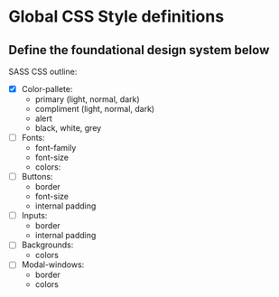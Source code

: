 # Global CSS Style definitions 

## Define the foundational design system below

SASS CSS outline:

* [x] Color-pallete:
    * primary (light, normal, dark)
    * compliment (light, normal, dark)
    * alert
    * black, white, grey
* [ ] Fonts:
    * font-family
    * font-size
    * colors: 
* [ ] Buttons: 
    * border
    * font-size
    * internal padding
* [ ] Inputs: 
    * border
    * internal padding
* [ ] Backgrounds: 
    * colors
* [ ] Modal-windows:
    * border
    * colors